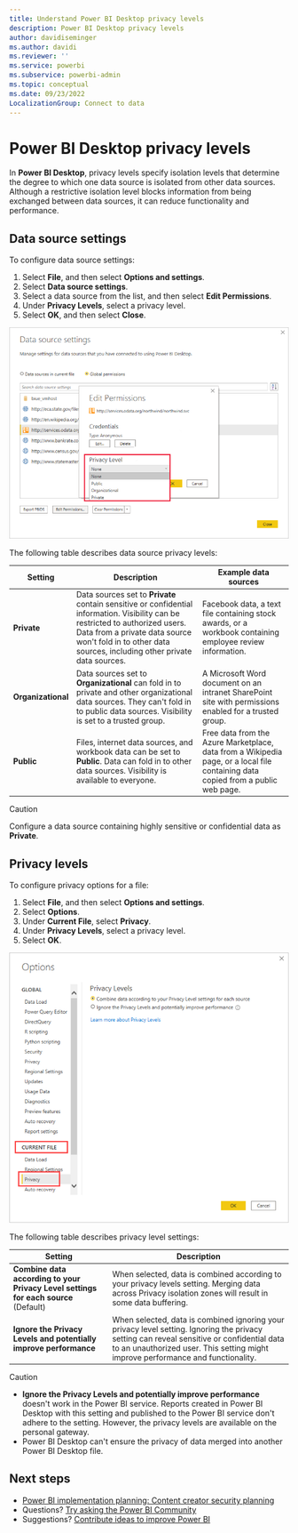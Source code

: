 ```yaml
---
title: Understand Power BI Desktop privacy levels
description: Power BI Desktop privacy levels
author: davidiseminger
ms.author: davidi
ms.reviewer: ''
ms.service: powerbi
ms.subservice: powerbi-admin
ms.topic: conceptual
ms.date: 09/23/2022
LocalizationGroup: Connect to data
---
```

# Power BI Desktop privacy levels

In **Power BI Desktop**, privacy levels specify isolation levels that determine the degree to which one data source is isolated from other data sources. Although a restrictive isolation level blocks information from being exchanged between data sources, it can reduce functionality and performance.

## Data source settings

To configure data source settings:

1. Select **File**, and then select  **Options and settings**.
1. Select **Data source settings**.
1. Select a data source from the list, and then select **Edit Permissions**.
1. Under **Privacy Levels**, select a privacy level.
1. Select **OK**, and then select **Close**.

![Screenshot of data source settings showing the edit permissions dialog highlighted.](media/desktop-privacy-levels/desktop_privacy-levels-2.png)

The following table describes data source privacy levels:

| Setting | Description | Example data sources |
| --- | --- | --- |
| **Private** |Data sources set to **Private** contain sensitive or confidential information. Visibility can be restricted to authorized users. Data from a private data source won't fold in to other data sources, including other private data sources. |Facebook data, a text file containing stock awards, or a workbook containing employee review information. |
| **Organizational** |Data sources set to **Organizational** can fold in to private and other organizational data sources. They can't fold in to public data sources. Visibility is set to a trusted group.  |A Microsoft Word document on an intranet SharePoint site with permissions enabled for a trusted group. |
| **Public** |Files, internet data sources, and workbook data can be set to **Public**. Data can fold in to other data sources. Visibility is available to everyone. |Free data from the Azure Marketplace, data from a Wikipedia page, or a local file containing data copied from a public web page. |

> [!CAUTION]
> Configure a data source containing highly sensitive or confidential data as **Private**.
## Privacy levels

To configure privacy options for a file:

1. Select **File**, and then select **Options and settings**.
1. Select **Options**.
1. Under **Current File**, select **Privacy**.
1. Under **Privacy Levels**, select a privacy level.
1. Select **OK**.

![Screenshot of the options dialog showing privacy level settings. Current file and privacy are highlighted.](media/desktop-privacy-levels/desktop_privacy-levels-1.png)

The following table describes privacy level settings:

 Setting | Description |
| --- | --- |
| **Combine data according to your Privacy Level settings for each source** (Default) | When selected, data is combined according to your privacy levels setting. Merging data across Privacy isolation zones will result in some data buffering.|
| **Ignore the Privacy Levels and potentially improve performance** | When selected, data is combined ignoring your privacy level setting. Ignoring the privacy setting can reveal sensitive or confidential data to an unauthorized user. This setting might improve performance and functionality.  |

> [!CAUTION]
>
> - **Ignore the Privacy Levels and potentially improve performance** doesn't work in the Power BI service. Reports created in Power BI Desktop with this setting and published to the Power BI service don't adhere to the setting. However, the privacy levels are available on the personal gateway.
> - Power BI Desktop can't ensure the privacy of data merged into another Power BI Desktop file.

## Next steps

- [Power BI implementation planning: Content creator security planning](/power-bi/guidance/powerbi-implementation-planning-security-content-creator-planning#privacy-levels)
- Questions? [Try asking the Power BI Community](https://community.powerbi.com/)
- Suggestions? [Contribute ideas to improve Power BI](https://ideas.powerbi.com/)

